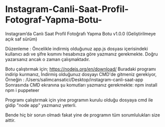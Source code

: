 # Instagram-Canli-Saat-Profil-Fotograf-Yapma-Botu-
Instagram’da Canlı Saat Profil Fotoğrafı Yapma Botu v1.0.0 (Geliştirilmeye açık saf sürüm)




Düzenleme :
Öncelikle indirmiş olduğunuz app.js dosyası içerisindeki kullanıcı adı ve şifre kısmını hesabınıza göre yazmanız gerekmekte. Doğru yazarsanız ancak o zaman çalışmaktadır.

Botu çalıştırmak için;
https://nodejs.org/en/download/ Buradaki programı indirip kurmanız,
İndirmiş olduğunuz dosyayı CMD'de gitmeniz gerekiyor, Örneğin : /Users/salimcansatici/Desktop/instagram-canli-saat-app
Sonrasında CMD ekranına şu komutları yazmanız gerekmekte:
npm install
npm i puppeteer

Programı çalıştırmak için yine programın kurulu olduğu dosyaya cmd ile gidip "node app" yazmanız yeterli. 




Bende hiç bir sorun olmadı fakat yine de programın tüm sorumlulukları size aittir. 
